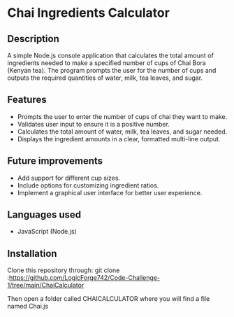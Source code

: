 # Chai Ingredients Calculator

## Description
A simple Node.js console application that calculates the total amount of ingredients needed to make a specified number of cups of Chai Bora (Kenyan tea). The program prompts the user for the number of cups and outputs the required quantities of water, milk, tea leaves, and sugar.

## Features
- Prompts the user to enter the number of cups of chai they want to make.
- Validates user input to ensure it is a positive number.
- Calculates the total amount of water, milk, tea leaves, and sugar needed.
- Displays the ingredient amounts in a clear, formatted multi-line output.

## Future improvements
- Add support for different cup sizes.
- Include options for customizing ingredient ratios.
- Implement a graphical user interface for better user experience.

## Languages used
- JavaScript (Node.js)

## Installation
Clone this repository through:
git clone :https://github.com/LogicForge742/Code-Challenge-1/tree/main/ChaiCalculator

Then open a folder called CHAICALCULATOR where you will find a file named Chai.js